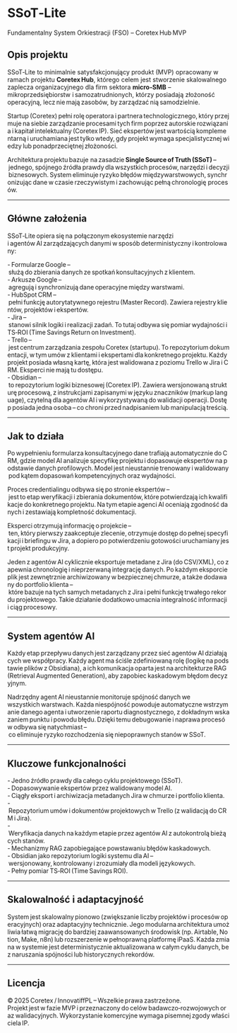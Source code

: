 # SSoT‑Lite  
Fundamentalny System Orkiestracji (FSO) – Coretex Hub MVP  

## Opis projektu  
SSoT‑Lite to minimalnie satysfakcjonujący produkt (MVP) opracowany w ramach projektu **Coretex Hub**, którego celem jest stworzenie skalowalnego zaplecza organizacyjnego dla firm sektora **micro‑SMB** – mikroprzedsiębiorstw i samozatrudnionych, którzy posiadają złożoność operacyjną, lecz nie mają zasobów, by zarządzać nią samodzielnie.  

Startup (Coretex) pełni rolę operatora i partnera technologicznego, który przejmuje na siebie zarządzanie procesami tych firm poprzez autorskie rozwiązania i kapitał intelektualny (Coretex IP). Sieć ekspertów jest wartością komplementarną i uruchamiana jest tylko wtedy, gdy projekt wymaga specjalistycznej wiedzy lub ponadprzeciętnej złożoności.  

Architektura projektu bazuje na zasadzie **Single Source of Truth (SSoT)** – jednego, spójnego źródła prawdy dla wszystkich procesów, narzędzi i decyzji biznesowych. System eliminuje ryzyko błędów międzywarstwowych, synchronizując dane w czasie rzeczywistym i zachowując pełną chronologię procesów.  

***

## Główne założenia  
SSoT‑Lite opiera się na połączonym ekosystemie narzędzi i agentów AI zarządzających danymi w sposób deterministyczny i kontrolowany:  

- Formularze Google – służą do zbierania danych ze spotkań konsultacyjnych z klientem.  
- Arkusze Google – agregują i synchronizują dane operacyjne między warstwami.  
- HubSpot CRM – pełni funkcję autorytatywnego rejestru (Master Record). Zawiera rejestry klientów, projektów i ekspertów.  
- Jira – stanowi silnik logiki i realizacji zadań. To tutaj odbywa się pomiar wydajności i TS‑ROI (Time Savings Return on Investment).  
- Trello – jest centrum zarządzania zespołu Coretex (startupu). To repozytorium dokumentacji, w tym umów z klientami i ekspertami dla konkretnego projektu. Każdy projekt posiada własną kartę, która jest walidowana z poziomu Trello w Jira i CRM. Eksperci nie mają tu dostępu.  
- Obsidian – to repozytorium logiki biznesowej (Coretex IP). Zawiera wersjonowaną strukturę procesową, z instrukcjami zapisanymi w języku znaczników (markup language), czytelną dla agentów AI i wykorzystywaną do walidacji operacji. Dostęp posiada jedna osoba – co chroni przed nadpisaniem lub manipulacją treścią.  

***

## Jak to działa  
Po wypełnieniu formularza konsultacyjnego dane trafiają automatycznie do CRM, gdzie model AI analizuje specyfikę projektu i dopasowuje ekspertów na podstawie danych profilowych. Model jest nieustannie trenowany i walidowany pod kątem dopasowań kompetencyjnych oraz wydajności.  

Proces credentialingu odbywa się po stronie ekspertów – jest to etap weryfikacji i zbierania dokumentów, które potwierdzają ich kwalifikacje do konkretnego projektu. Na tym etapie agenci AI oceniają zgodność danych i zestawiają kompletność dokumentacji.  

Eksperci otrzymują informację o projekcie – ten, który pierwszy zaakceptuje zlecenie, otrzymuje dostęp do pełnej specyfikacji i briefingu w Jira, a dopiero po potwierdzeniu gotowości uruchamiany jest projekt produkcyjny.  

Jeden z agentów AI cyklicznie eksportuje metadane z Jira (do CSV/XML), co zapewnia chronologię i nieprzerwaną integrację danych. Po każdym eksporcie plik jest zewnętrznie archiwizowany w bezpiecznej chmurze, a także dodawany do portfolio klienta – które bazuje na tych samych metadanych z Jira i pełni funkcję trwałego rekordu projektowego. Takie działanie dodatkowo umacnia integralność informacji i ciąg procesowy.  

***

## System agentów AI  
Każdy etap przepływu danych jest zarządzany przez sieć agentów AI działających we współpracy. Każdy agent ma ściśle zdefiniowaną rolę (logikę na podstawie plików z Obsidiana), a ich komunikacja oparta jest na architekturze RAG (Retrieval Augmented Generation), aby zapobiec kaskadowym błędom decyzyjnym.  

Nadrzędny agent AI nieustannie monitoruje spójność danych we wszystkich warstwach. Każda niespójność powoduje automatyczne wstrzymanie danego agenta i utworzenie raportu diagnostycznego, z dokładnym wskazaniem punktu i powodu błędu. Dzięki temu debugowanie i naprawa procesów odbywa się natychmiast – co eliminuje ryzyko rozchodzenia się niepoprawnych stanów w SSoT.  

***

## Kluczowe funkcjonalności  
- Jedno źródło prawdy dla całego cyklu projektowego (SSoT).  
- Dopasowywanie ekspertów przez walidowany model AI.  
- Ciągły eksport i archiwizacja metadanych Jira w chmurze i portfolio klienta.  
- Repozytorium umów i dokumentów projektowych w Trello (z walidacją do CRM i Jira).  
- Weryfikacja danych na każdym etapie przez agentów AI z autokontrolą bieżących stanów.  
- Mechanizmy RAG zapobiegające powstawaniu błędów kaskadowych.  
- Obsidian jako repozytorium logiki systemu dla AI – wersjonowany, kontrolowany i zrozumiały dla modeli językowych.  
- Pełny pomiar TS‑ROI (Time Savings ROI).  

***

## Skalowalność i adaptacyjność  
System jest skalowalny pionowo (zwiększanie liczby projektów i procesów operacyjnych) oraz adaptacyjny technicznie. Jego modularna architektura umożliwia łatwą migrację do bardziej zaawansowanych środowisk (np. Airtable, Notion, Make, n8n) lub rozszerzenie w pełnoprawną platformę iPaaS. Każda zmiana w systemie jest deterministycznie aktualizowana w całym cyklu danych, bez naruszania spójności lub historycznych rekordów.  

***

## Licencja  
© 2025 Coretex / InnovatiffPL – Wszelkie prawa zastrzeżone.  
Projekt jest w fazie MVP i przeznaczony do celów badawczo‑rozwojowych oraz walidacyjnych. Wykorzystanie komercyjne wymaga pisemnej zgody właściciela IP.
